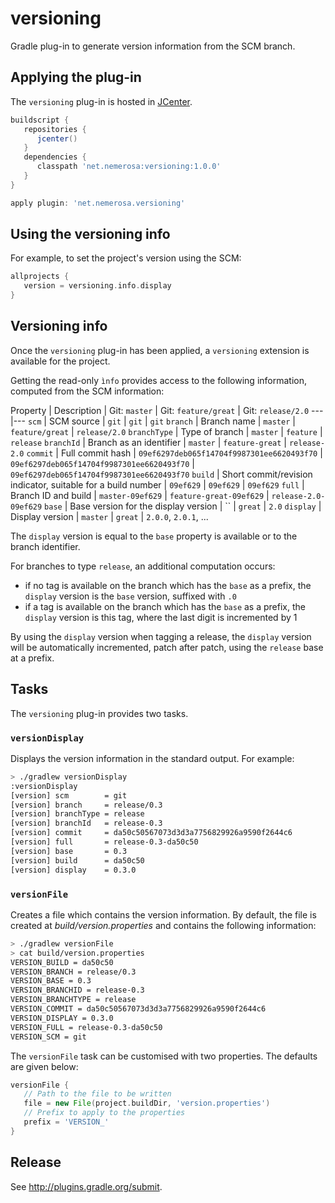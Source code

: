 versioning
==========

Gradle plug-in to generate version information from the SCM branch.

## Applying the plug-in

The `versioning` plug-in is hosted in [JCenter](https://bintray.com/bintray/jcenter).

```groovy
buildscript {
   repositories {
      jcenter()
   }
   dependencies {
      classpath 'net.nemerosa:versioning:1.0.0'
   }
}

apply plugin: 'net.nemerosa.versioning'
```

## Using the versioning info

For example, to set the project's version using the SCM:

```groovy
allprojects {
   version = versioning.info.display
}
```

## Versioning info

Once the `versioning` plug-in has been applied, a `versioning` extension is available for the project.

Getting the read-only `ìnfo` provides access to the following information, computed from the SCM information:

Property | Description | Git: `master` | Git: `feature/great` | Git: `release/2.0`
---|---
`scm` | SCM source | `git` | `git` | `git`
`branch` | Branch name | `master` | `feature/great` | `release/2.0`
`branchType` | Type of branch | `master` | `feature` | `release`
`branchId` | Branch as an identifier | `master` | `feature-great` | `release-2.0`
`commit` | Full commit hash | `09ef6297deb065f14704f9987301ee6620493f70` | `09ef6297deb065f14704f9987301ee6620493f70` | `09ef6297deb065f14704f9987301ee6620493f70`
`build` | Short commit/revision indicator, suitable for a build number | `09ef629` | `09ef629` | `09ef629`
`full` | Branch ID and build | `master-09ef629` | `feature-great-09ef629` | `release-2.0-09ef629`
`base` | Base version for the display version | `` | `great` | `2.0`
`display` | Display version | `master` | `great` | `2.0.0`, `2.0.1`, ...

The `display` version is equal to the `base` property is available or to the branch identifier.

For branches to type `release`, an additional computation occurs:

* if no tag is available on the branch which has the `base` as a prefix, the `display` version is the `base` version, suffixed with `.0`
* if a tag is available on the branch which has the `base` as a prefix, the `display` version is this tag, where the last digit is incremented by 1

By using the `display` version when tagging a release, the `display` version will be automatically incremented, patch after patch, using the `release` base at a prefix.

## Tasks

The `versioning` plug-in provides two tasks.

### `versionDisplay`

Displays the version information in the standard output. For example:

```bash
> ./gradlew versionDisplay
:versionDisplay
[version] scm        = git
[version] branch     = release/0.3
[version] branchType = release
[version] branchId   = release-0.3
[version] commit     = da50c50567073d3d3a7756829926a9590f2644c6
[version] full       = release-0.3-da50c50
[version] base       = 0.3
[version] build      = da50c50
[version] display    = 0.3.0
```

### `versionFile`

Creates a file which contains the version information. By default, the file is created at _build/version.properties_ and contains the following information:

``` bash
> ./gradlew versionFile
> cat build/version.properties
VERSION_BUILD = da50c50
VERSION_BRANCH = release/0.3
VERSION_BASE = 0.3
VERSION_BRANCHID = release-0.3
VERSION_BRANCHTYPE = release
VERSION_COMMIT = da50c50567073d3d3a7756829926a9590f2644c6
VERSION_DISPLAY = 0.3.0
VERSION_FULL = release-0.3-da50c50
VERSION_SCM = git
```

The `versionFile` task can be customised with two properties. The defaults are given below:

```groovy
versionFile {
   // Path to the file to be written
   file = new File(project.buildDir, 'version.properties')
   // Prefix to apply to the properties
   prefix = 'VERSION_'
}
```

## Release

See http://plugins.gradle.org/submit.
